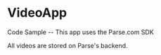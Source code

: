 VideoApp
========

Code Sample -- This app uses the Parse.com SDK

All videos are stored on Parse's backend.
